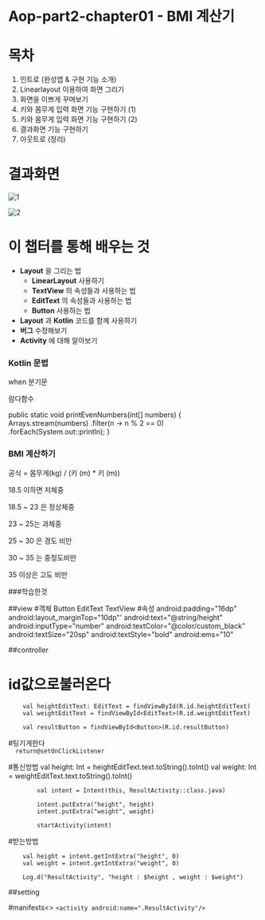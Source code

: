 # Aop-part2-chapter01 - BMI 계산기



# 목차

1. 인트로 (완성앱 & 구현 기능 소개)
2. Linearlayout 이용하여 화면 그리기
3. 화면을 이쁘게 꾸며보기
4. 키와 몸무게 입력 화면 기능 구현하기 (1)
5. 키와 몸무게 입력 화면 기능 구현하기 (2)
6. 결과화면 기능 구현하기
7. 아웃트로 (정리)



# 결과화면



![1](./screenshot/1.png)

![2](./screenshot/2.png)





# 이 챕터를 통해 배우는 것

- **Layout** 을 그리는 법
  - **LinearLayout** 사용하기
  - **TextView** 의 속성들과 사용하는 법
  - **EditText** 의 속성들과 사용하는 법
  - **Button** 사용하는 법
- **Layout** 과 **Kotlin** 코드를 함께 사용하기
- **버그** 수정해보기
- **Activity** 에 대해 알아보기



### Kotlin 문법

when 분기문

람다함수

public static void printEvenNumbers(int[] numbers) {
Arrays.stream(numbers)
.filter(n -> n % 2 == 0)
.forEach(System.out::println);
}


### BMI 계산하기

공식 =  몸무게(kg) / (키 (m) * 키 (m)) 

18.5 이하면 저체중

18.5 ~ 23 은 정상체중

23 ~ 25는 과체중

25 ~ 30 은 경도 비만

30 ~ 35 는 중정도비만

35 이상은 고도 비만

###학습한것 

##view
#객체
    Button
    EditText
    TextView
#속성
    android:padding="16dp"
    android:layout_marginTop="10dp"'
    android:text="@string/height"
    android:inputType="number"
    android:textColor="@color/custom_black"
    android:textSize="20sp"
    android:textStyle="bold"
    android:ems="10"


##controller
# id값으로불러온다
        val heightEditText: EditText = findViewById(R.id.heightEditText)
        val weightEditText = findViewById<EditText>(R.id.weightEditText)

        val resultButton = findViewById<Button>(R.id.resultButton)
#팅기게한다        
      `  return@setOnClickListener`

#통신방법
            val height: Int = heightEditText.text.toString().toInt()
            val weight: Int = weightEditText.text.toString().toInt()

            val intent = Intent(this, ResultActivity::class.java)

            intent.putExtra("height", height)
            intent.putExtra("weight", weight)

            startActivity(intent)

#받는방법

        val height = intent.getIntExtra("height", 0)
        val weight = intent.getIntExtra("weight", 0)

        Log.d("ResultActivity", "height : $height , weight : $weight")


##setting

#manifests<>
        `<activity android:name=".ResultActivity"/>`

